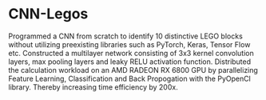 # CNN-Legos
 Programmed a CNN from scratch to identify 10 distinctive LEGO blocks without utilizing preexisting libraries such as PyTorch, Keras, Tensor Flow etc. 
 Constructed a multilayer network consisting of 3x3 kernel convolution layers, max pooling layers and leaky RELU activation function.
 Distributed the calculation workload on an AMD RADEON RX 6800 GPU by parallelizing Feature Learning, Classification and Back Propogation with
 the PyOpenCl library. Thereby increasing time efficiency by 200x.

